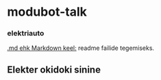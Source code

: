 # modubot-talk
### elektriauto

[.md ehk Markdown keel:](https://guides.github.com/features/mastering-markdown/)
readme failide tegemiseks.

## Elekter okidoki sinine
